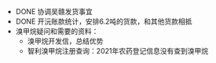 - DONE 协调吴赣发货事宜
- DONE 开沅账款统计，安排6.2吨的货款，和其他货款相抵
- 溴甲烷疑问和需要的资料：
	- 溴甲烷开发信，总结优势
	- 智利溴甲烷注册查询：2021年农药登记信息没有查到溴甲烷